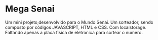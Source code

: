 
# Mega Senai

Um mini projeto,desenvolvido para o Mundo Senai. Um sorteador, sendo composto por códigos JAVASCRIPT, HTML e CSS. Com localstorage. Faltando apenas a placa fisica de eletronica para sortear o numero.

